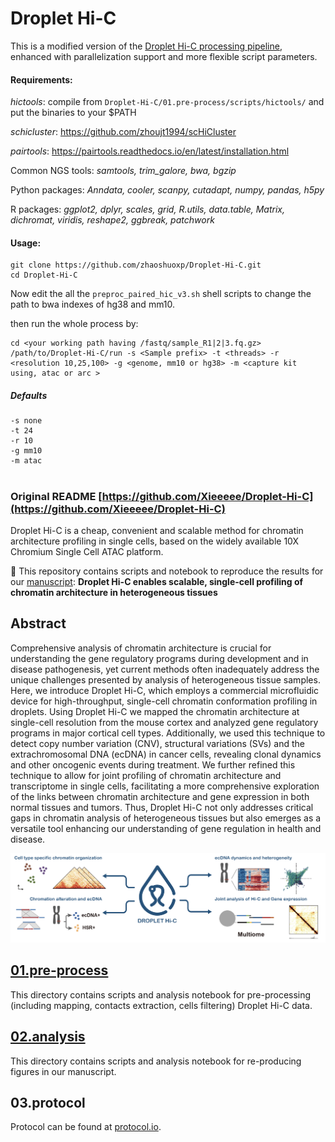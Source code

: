 # Droplet Hi-C
This is a modified version of the [Droplet Hi-C processing pipeline](https://github.com/Xieeeee/Droplet-Hi-C), enhanced with parallelization support and more flexible script parameters.

#### Requirements:

*hictools*: compile from `Droplet-Hi-C/01.pre-process/scripts/hictools/` and put the binaries to your $PATH

*schicluster*: https://github.com/zhoujt1994/scHiCluster

*pairtools*: https://pairtools.readthedocs.io/en/latest/installation.html

Common NGS tools: *samtools, trim_galore, bwa, bgzip*

Python packages: *Anndata, cooler, scanpy, cutadapt, numpy, pandas, h5py*

R packages: *ggplot2, dplyr, scales, grid, R.utils, data.table, Matrix, dichromat, viridis, reshape2, ggbreak, patchwork*

#### Usage:

```shell
git clone https://github.com/zhaoshuoxp/Droplet-Hi-C.git
cd Droplet-Hi-C
```

Now edit the all the `preproc_paired_hic_v3.sh` shell scripts to change the path to bwa indexes of hg38 and mm10.

then run the whole process by:

```shell
cd <your working path having /fastq/sample_R1|2|3.fq.gz>
/path/to/Droplet-Hi-C/run -s <Sample prefix> -t <threads> -r <resolution 10,25,100> -g <genome, mm10 or hg38> -m <capture kit using, atac or arc >
```

##### Defaults

```shell
-s none
-t 24
-r 10
-g mm10
-m atac
```

# 

### Original README [https://github.com/Xieeeee/Droplet-Hi-C](https://github.com/Xieeeee/Droplet-Hi-C)

Droplet Hi-C is a cheap, convenient and scalable method for chromatin architecture profiling in single cells, based on the widely available 10X Chromium Single Cell ATAC platform.


🍹 This repository contains scripts and notebook to reproduce the results for our [manuscript](https://www.nature.com/articles/s41587-024-02447-1): **Droplet Hi-C enables scalable, single-cell profiling of chromatin architecture in heterogeneous tissues**

## Abstract
Comprehensive analysis of chromatin architecture is crucial for understanding the gene regulatory programs during development and in disease pathogenesis, yet current methods often inadequately address the unique challenges presented by analysis of heterogeneous tissue samples. Here, we introduce Droplet Hi-C, which employs a commercial microfluidic device for high-throughput, single-cell chromatin conformation profiling in droplets. Using Droplet Hi-C we mapped the chromatin architecture at single-cell resolution from the mouse cortex and analyzed gene regulatory programs in major cortical cell types. Additionally, we used this technique to detect copy number variation (CNV), structural variations (SVs) and the extrachromosomal DNA (ecDNA) in cancer cells, revealing clonal dynamics and other oncogenic events during treatment. We further refined this technique to allow for joint profiling of chromatin architecture and transcriptome in single cells, facilitating a more comprehensive exploration of the links between chromatin architecture and gene expression in both normal tissues and tumors. Thus, Droplet Hi-C not only addresses critical gaps in chromatin analysis of heterogeneous tissues but also emerges as a versatile tool enhancing our understanding of gene regulation in health and disease.

![DHC_abstract](./images/abstract.png)


## [01.pre-process](https://github.com/Xieeeee/Droplet-Hi-C/tree/main/01.pre-process)
This directory contains scripts and analysis notebook for pre-processing (including mapping, contacts extraction, cells filtering) Droplet Hi-C data. 

## [02.analysis](https://github.com/Xieeeee/Droplet-Hi-C/tree/main/02.analysis)
This directory contains scripts and analysis notebook for re-producing figures in our manuscript. 

## 03.protocol
Protocol can be found at [protocol.io](https://www.protocols.io/view/droplet-hi-c-for-fast-and-scalable-profiling-of-ch-dpxe5pje).
